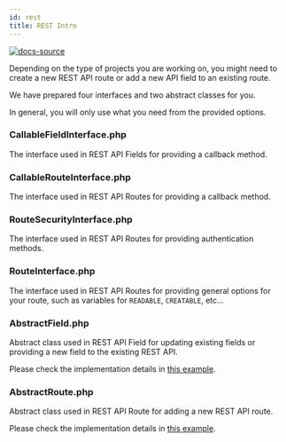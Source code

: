 ```yaml
---
id: rest
title: REST Intro
---
```


[![docs-source](https://img.shields.io/badge/source-eightshift--libs-blue?style=for-the-badge&logo=php&labelColor=2a2a2a)](https://github.com/uandhgroup/eightshift-libs)


Depending on the type of projects you are working on, you might need to create a new REST API route or add a new API field to an existing route.

We have prepared four interfaces and two abstract classes for you.

In general, you will only use what you need from the provided options.

### CallableFieldInterface.php

The interface used in REST API Fields for providing a callback method.

### CallableRouteInterface.php

The interface used in REST API Routes for providing a callback method.

### RouteSecurityInterface.php

The interface used in REST API Routes for providing authentication methods.

### RouteInterface.php

The interface used in REST API Routes for providing general options for your route, such as variables for `READABLE`, `CREATABLE`, etc...

### AbstractField.php

Abstract class used in REST API Field for updating existing fields or providing a new field to the existing REST API.

Please check the implementation details in [this example](rest-field).

### AbstractRoute.php

Abstract class used in REST API Route for adding a new REST API route.

Please check the implementation details in [this example](rest-route).
